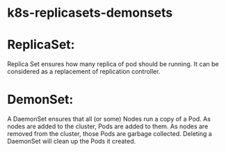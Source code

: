 # k8s-replicasets-demonsets

ReplicaSet:
==========

Replica Set ensures how many replica of pod should be running. It can be considered as a replacement of replication controller.

DemonSet:
========

A DaemonSet ensures that all (or some) Nodes run a copy of a Pod. As nodes are added to the cluster, Pods are added to them. As nodes are removed from the cluster, those Pods are garbage collected. Deleting a DaemonSet will clean up the Pods it created.
